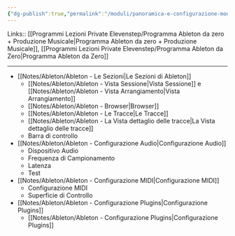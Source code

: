 ```yaml
---
{"dg-publish":true,"permalink":"/moduli/panoramica-e-configurazione-modulo/"}
---
```


Links:: [[Programmi Lezioni Private Elevenstep/Programma Ableton da zero + Produzione Musicale\|Programma Ableton da zero + Produzione Musicale]], [[Programmi Lezioni Private Elevenstep/Programma Ableton da Zero\|Programma Ableton da Zero]]

---

- [[Notes/Ableton/Ableton - Le Sezioni\|Le Sezioni di Ableton]]
	- [[Notes/Ableton/Ableton - Vista Sessione\|Vista Sessione]] e [[Notes/Ableton/Ableton - Vista Arrangiamento\|Vista Arrangiamento]]
	- [[Notes/Ableton/Ableton - Browser\|Browser]]
	- [[Notes/Ableton/Ableton - Le Tracce\|Le Tracce]]
	- [[Notes/Ableton/Ableton - La Vista dettaglio delle tracce\|La Vista dettaglio delle tracce]]
	- Barra di controllo
- [[Notes/Ableton/Ableton - Configurazione Audio\|Configurazione Audio]]
	- Dispositivo Audio
	- Frequenza di Campionamento
	- Latenza
	- Test
- [[Notes/Ableton/Ableton - Configurazione MIDI\|Configurazione MIDI]]
	- Configurazione MIDI
	- Superficie di Controllo
- [[Notes/Ableton/Ableton - Configurazione Plugins\|Configurazione Plugins]]
	- [[Notes/Ableton/Ableton - Configurazione Plugins\|Configurazione Plugins]]





